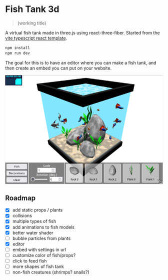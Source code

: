 # Fish Tank 3d
> (working title)

A virtual fish tank made in three.js using react-three-fiber. Started from the [vite typescript react template](https://vite.dev/).

```sh
npm install
npm run dev
```

The goal for this is to have an editor where you can make a fish tank, and then create an embed you can put on your website.

![screenshot of fish tank editor](./public/screenshots/tank2.png)

## Roadmap

- [x] add static props / plants
- [x] collisions
- [x] multiple types of fish
- [x] add animations to fish models
- [x] better water shader
- [ ] bubble particles from plants
- [x] editor
- [ ] embed with settings in url
- [ ] customize color of fish/props?
- [ ] click to feed fish
- [ ] more shapes of fish tank
- [ ] non-fish creatures (shrimps? snails?)
